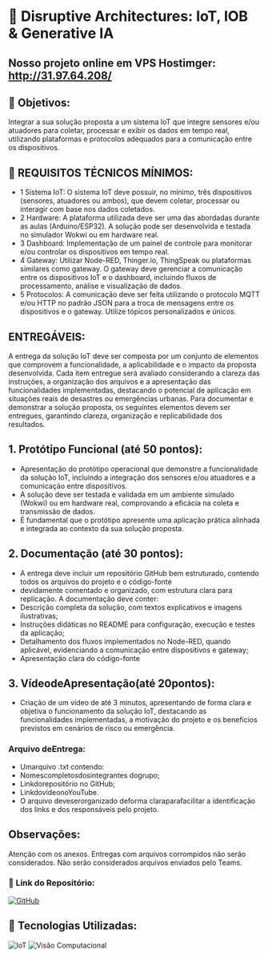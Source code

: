 
# 🤖 **Disruptive Architectures: IoT, IOB & Generative IA**

## Nosso projeto online em VPS Hostimger: http://31.97.64.208/

## 🔶 **Objetivos:**
Integrar a sua solução proposta a um sistema IoT que integre sensores e/ou atuadores para coletar, 
processar e exibir os dados em tempo real, utilizando plataformas e protocolos adequados para a 
comunicação entre os dispositivos.

## 🔧 **REQUISITOS TÉCNICOS MÍNIMOS:**
- 1 Sistema IoT: O sistema IoT deve possuir, no mínimo, três dispositivos (sensores, atuadores ou ambos), que devem coletar, processar ou interagir com base nos dados coletados.
- 2 Hardware: A plataforma utilizada deve ser uma das abordadas durante as aulas (Arduino/ESP32). A solução pode ser desenvolvida e testada no simulador Wokwi ou em hardware real.
- 3 Dashboard: Implementação de um painel de controle para monitorar e/ou controlar os dispositivos em tempo real.
- 4 Gateway: Utilizar Node-RED, Thinger.io, ThingSpeak ou plataformas similares como gateway. O gateway deve gerenciar a comunicação entre os dispositivos IoT e o dashboard, incluindo fluxos de processamento,  análise e visualização de dados.
- 5 Protocolos: A comunicação deve ser feita utilizando o protocolo MQTT e/ou HTTP no padrão JSON para a troca de mensagens entre os dispositivos e o gateway. Utilize tópicos personalizados e únicos.

## ENTREGÁVEIS:
A entrega da solução IoT deve ser composta por um conjunto de elementos que comprovem a funcionalidade, a 
aplicabilidade e o impacto da proposta desenvolvida. Cada item entregue será avaliado considerando a clareza 
das instruções, a organização dos arquivos e a apresentação das funcionalidades implementadas, destacando o 
potencial de aplicação em situações reais de desastres ou emergências urbanas.
Para documentar e demonstrar a solução proposta, os seguintes elementos devem ser entregues, garantindo 
clareza, organização e replicabilidade dos resultados.

## 1. Protótipo Funcional (até 50 pontos):
- Apresentação do protótipo operacional que demonstre a funcionalidade da solução IoT, incluindo a integração dos sensores e/ou atuadores e a comunicação entre dispositivos.
- A solução deve ser testada e validada em um ambiente simulado (Wokwi) ou em hardware real, comprovando a eficácia na coleta e transmissão de dados.
- É fundamental que o protótipo apresente uma aplicação prática alinhada e integrada ao contexto da sua solução proposta.

## 2. Documentação (até 30 pontos):
- A entrega deve incluir um repositório GitHub bem estruturado, contendo todos os arquivos do projeto e o código-fonte 
- devidamente comentado e organizado, com estrutura clara para replicação. A documentação deve conter:
- Descrição completa da solução, com textos explicativos e imagens ilustrativas;
- Instruções didáticas no README para configuração, execução e testes da aplicação;
- Detalhamento dos fluxos implementados no Node-RED, quando aplicável, evidenciando a comunicação entre dispositivos e gateway;
- Apresentação clara do código-fonte

## 3. VídeodeApresentação(até 20pontos):
- Criação de um vídeo de até 3 minutos, apresentando de forma clara e objetiva o funcionamento da solução IoT,  destacando as funcionalidades implementadas, a motivação do projeto e os benefícios previstos em cenários de risco ou emergência.

### Arquivo deEntrega:
- Umarquivo .txt contendo:
- Nomescompletosdosintegrantes dogrupo;
- Linkdorepositório no GitHub;
- LinkdovídeonoYouTube.
- O arquivo deveserorganizado deforma claraparafacilitar a identificação dos links e dos responsáveis pelo projeto.

## Observações:
Atenção com os anexos. Entregas com arquivos corrompidos não serão considerados. Não serão considerados arquivos enviados pelo Teams.



### 📂 **Link do Repositório:**  
[![GitHub](https://img.shields.io/badge/GitHub-Repositório-blue?style=flat-square&logo=github)](https://github.com/carmipa/GS_FIAP_2025_1SM/tree/main/Disruptive_Architectures_IoT_IOB_Generative_IA)

## 🎨 **Tecnologias Utilizadas:**
![IoT](https://img.shields.io/badge/IoT-FF9900?style=flat-square&logo=iota)
![Visão Computacional](https://img.shields.io/badge/Visão%20Computacional-5C3EE8?style=flat-square&logo=opencv)
